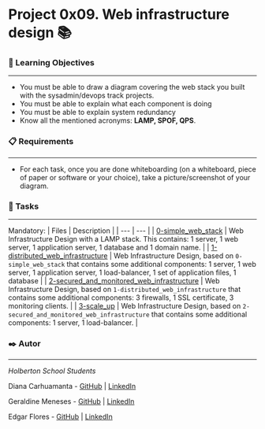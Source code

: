 # Project 0x09. Web infrastructure design 📚

### 📌 Learning Objectives
***
* You must be able to draw a diagram covering the web stack you built with the sysadmin/devops track projects.
* You must be able to explain what each component is doing
* You must be able to explain system redundancy
* Know all the mentioned acronyms: **LAMP, SPOF, QPS**.

### 📋 Requirements
***
* For each task, once you are done whiteboarding (on a whiteboard, piece of paper or software or your choice), take a picture/screenshot of your diagram.

### 🎯 Tasks
***
Mandatory:
| Files | Description |
| --- | --- |
| [0-simple_web_stack](https://github.com/nitaly31/holberton-system_engineering-devops/blob/master/0x09-web_infrastructure_design/0-simple_web_stack) | Web Infrastructure Design with a LAMP stack. This contains: 1 server, 1 web server, 1 application server, 1 database and 1 domain name. |
| [1-distributed_web_infrastructure](https://github.com/nitaly31/holberton-system_engineering-devops/blob/master/0x09-web_infrastructure_design/1-distributed_web_infrastructure) | Web Infrastructure Design, based on `0-simple_web_stack` that contains some additional components: 1 server, 1 web server, 1 application server, 1 load-balancer, 1 set of application files, 1 database |
| [2-secured_and_monitored_web_infrastructure](https://github.com/nitaly31/holberton-system_engineering-devops/blob/master/0x09-web_infrastructure_design/2-secured_and_monitored_web_infrastructure) | Web Infrastructure Design, based on `1-distributed_web_infrastructure` that contains some additional components: 3 firewalls, 1 SSL certificate, 3 monitoring clients. |
| [3-scale_up](https://github.com/nitaly31/holberton-system_engineering-devops/blob/master/0x09-web_infrastructure_design/3-scale_up) | Web Infrastructure Design, based on `2-secured_and_monitored_web_infrastructure` that contains some additional components: 1 server, 1 load-balancer. |

### ✒️ Autor
***
*Holberton School Students*

Diana Carhuamanta - [GitHub](https://github.com/CarolinaDCode) | [LinkedIn](https://www.linkedin.com/in/diana-carhuamanta-824742165/)

Geraldine Meneses - [GitHub](https://github.com/nitaly31) | [LinkedIn](https://www.linkedin.com/in/geraldine-meneses/)

Edgar Flores - [GitHub](https://github.com/zye7ert) | [LinkedIn](https://www.linkedin.com/in/edgar-flores-apaza-1a091b140/)